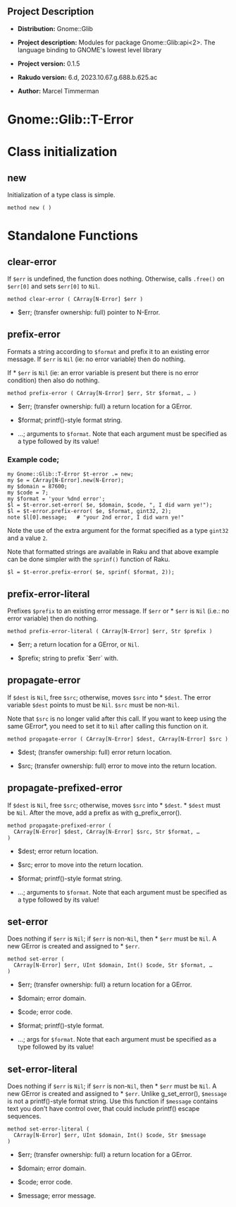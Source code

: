 Project Description
-------------------

  * **Distribution:** Gnome::Glib

  * **Project description:** Modules for package Gnome::Glib:api<2>. The language binding to GNOME's lowest level library

  * **Project version:** 0.1.5

  * **Rakudo version:** 6.d, 2023.10.67.g.688.b.625.ac

  * **Author:** Marcel Timmerman

Gnome::Glib::T-Error
====================

Class initialization
====================

new
---

Initialization of a type class is simple.

    method new ( )

Standalone Functions
====================

clear-error
-----------

If `$err` is undefined, the function does nothing. Otherwise, calls `.free()` on `$err[0]` and sets `$err[0]` to `Nil`.

    method clear-error ( CArray[N-Error] $err )

  * $err; (transfer ownership: full) pointer to N-Error.

prefix-error
------------

Formats a string according to `$format` and prefix it to an existing error message. If `$err` is `Nil` (ie: no error variable) then do nothing.

If * `$err` is `Nil` (ie: an error variable is present but there is no error condition) then also do nothing.

    method prefix-error ( CArray[N-Error] $err, Str $format, … )

  * $err; (transfer ownership: full) a return location for a GError.

  * $format; printf()-style format string.

  * …; arguments to `$format`. Note that each argument must be specified as a type followed by its value!

### Example code;

    my Gnome::Glib::T-Error $t-error .= new;
    my $e = CArray[N-Error].new(N-Error);
    my $domain = 87600;
    my $code = 7;
    my $format = 'your %dnd error';
    $l = $t-error.set-error( $e, $domain, $code, ", I did warn ye!");
    $l = $t-error.prefix-error( $e, $format, gint32, 2);
    note $l[0].message;   # "your 2nd error, I did warn ye!"

Note the use of the extra argument for the format specified as a type `gint32` and a value `2`.

Note that formatted strings are available in Raku and that above example can be done simpler with the `sprinf()` function of Raku.

    $l = $t-error.prefix-error( $e, sprinf( $format, 2));

prefix-error-literal
--------------------

Prefixes `$prefix` to an existing error message. If `$err` or * `$err` is `Nil` (i.e.: no error variable) then do nothing.

    method prefix-error-literal ( CArray[N-Error] $err, Str $prefix )

  * $err; a return location for a GError, or `Nil`.

  * $prefix; string to prefix `$err` with.

propagate-error
---------------

If `$dest` is `Nil`, free `$src`; otherwise, moves `$src` into * `$dest`. The error variable `$dest` points to must be `Nil`. `$src` must be non-`Nil`.

Note that `$src` is no longer valid after this call. If you want to keep using the same GError*, you need to set it to `Nil` after calling this function on it.

    method propagate-error ( CArray[N-Error] $dest, CArray[N-Error] $src )

  * $dest; (transfer ownership: full) error return location.

  * $src; (transfer ownership: full) error to move into the return location.

propagate-prefixed-error
------------------------

If `$dest` is `Nil`, free `$src`; otherwise, moves `$src` into * `$dest`. * `$dest` must be `Nil`. After the move, add a prefix as with g_prefix_error().

    method propagate-prefixed-error (
      CArray[N-Error] $dest, CArray[N-Error] $src, Str $format, …
    )

  * $dest; error return location.

  * $src; error to move into the return location.

  * $format; printf()-style format string.

  * …; arguments to `$format`. Note that each argument must be specified as a type followed by its value!

set-error
---------

Does nothing if `$err` is `Nil`; if `$err` is non-`Nil`, then * `$err` must be `Nil`. A new GError is created and assigned to * `$err`.

    method set-error (
      CArray[N-Error] $err, UInt $domain, Int() $code, Str $format, …
    )

  * $err; (transfer ownership: full) a return location for a GError.

  * $domain; error domain.

  * $code; error code.

  * $format; printf()-style format.

  * …; args for `$format`. Note that each argument must be specified as a type followed by its value!

set-error-literal
-----------------

Does nothing if `$err` is `Nil`; if `$err` is non-`Nil`, then * `$err` must be `Nil`. A new GError is created and assigned to * `$err`. Unlike g_set_error(), `$message` is not a printf()-style format string. Use this function if `$message` contains text you don't have control over, that could include printf() escape sequences.

    method set-error-literal (
      CArray[N-Error] $err, UInt $domain, Int() $code, Str $message
    )

  * $err; (transfer ownership: full) a return location for a GError.

  * $domain; error domain.

  * $code; error code.

  * $message; error message.

